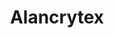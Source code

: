 ---
title: Alancrytex
work_title: Alancrytex
work_name: alancrytex
work_start_date: N/A
work_end_date: N/A
work_colors: colors.png
work_images:
    - 
        title: 'Landing Page'
        src: 'landing_page.png'
    - 
        title: 'Work Page'
        src: 'work_page.png'
---